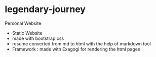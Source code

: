 # legendary-journey

Personal Website
* Static Website
* made with bootstrap css
* resume converted from md to html with the help of markdown tool
* Framework : made with Exagogi for rendering the html pages
